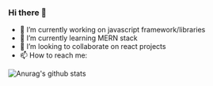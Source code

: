 ### Hi there 👋




- 🔭 I’m currently working on javascript framework/libraries
- 🌱 I’m currently learning MERN stack 
- 👯 I’m looking to collaborate on react projects
- 📫 How to reach me: 

<!-- - 🤔 I’m looking for help with ...
- 💬 Ask me about ...

- 😄 Pronouns: ...
- ⚡ Fun fact: ...
-->
![Anurag's github stats](https://github-readme-stats.vercel.app/api?username=SmitShah090&show_icons=true&theme=tokyonight)


